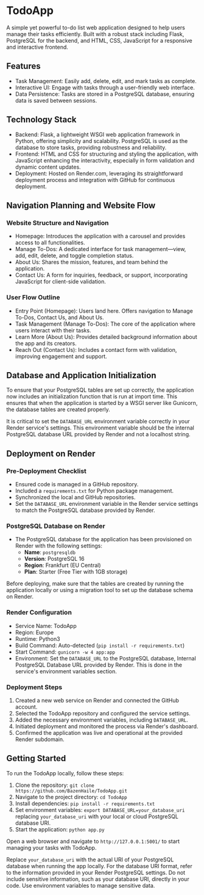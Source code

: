# TodoApp

A simple yet powerful to-do list web application designed to help users manage their tasks efficiently. Built with a robust stack including Flask, PostgreSQL for the backend, and HTML, CSS, JavaScript for a responsive and interactive frontend.

## Features

- Task Management: Easily add, delete, edit, and mark tasks as complete.
- Interactive UI: Engage with tasks through a user-friendly web interface.
- Data Persistence: Tasks are stored in a PostgreSQL database, ensuring data is saved between sessions.

## Technology Stack

- Backend: Flask, a lightweight WSGI web application framework in Python, offering simplicity and scalability. PostgreSQL is used as the database to store tasks, providing robustness and reliability.
- Frontend: HTML and CSS for structuring and styling the application, with JavaScript enhancing the interactivity, especially in form validation and dynamic content updates.
- Deployment: Hosted on Render.com, leveraging its straightforward deployment process and integration with GitHub for continuous deployment.

## Navigation Planning and Website Flow

### Website Structure and Navigation

- Homepage: Introduces the application with a carousel and provides access to all functionalities.
- Manage To-Dos: A dedicated interface for task management—view, add, edit, delete, and toggle completion status.
- About Us: Shares the mission, features, and team behind the application.
- Contact Us: A form for inquiries, feedback, or support, incorporating JavaScript for client-side validation.

### User Flow Outline

- Entry Point (Homepage): Users land here. Offers navigation to Manage To-Dos, Contact Us, and About Us.
- Task Management (Manage To-Dos): The core of the application where users interact with their tasks.
- Learn More (About Us): Provides detailed background information about the app and its creators.
- Reach Out (Contact Us): Includes a contact form with validation, improving engagement and support.

## Database and Application Initialization

To ensure that your PostgreSQL tables are set up correctly, the application now includes an initialization function that is run at import time. This ensures that when the application is started by a WSGI server like Gunicorn, the database tables are created properly.

It is critical to set the `DATABASE_URL` environment variable correctly in your Render service's settings. This environment variable should be the internal PostgreSQL database URL provided by Render and not a localhost string.

## Deployment on Render

### Pre-Deployment Checklist

- Ensured code is managed in a GitHub repository.
- Included a `requirements.txt` for Python package management.
- Synchronized the local and GitHub repositories.
- Set the `DATABASE_URL` environment variable in the Render service settings to match the PostgreSQL database provided by Render.

### PostgreSQL Database on Render

- The PostgreSQL database for the application has been provisioned on Render with the following settings:
  - **Name**: `postgresqldb`
  - **Version**: PostgreSQL 16
  - **Region**: Frankfurt (EU Central)
  - **Plan**: Starter (Free Tier with 1GB storage)

Before deploying, make sure that the tables are created by running the application locally or using a migration tool to set up the database schema on Render.

### Render Configuration

- Service Name: TodoApp
- Region: Europe
- Runtime: Python3
- Build Command: Auto-detected (`pip install -r requirements.txt`)
- Start Command: `gunicorn -w 4 app:app`
- Environment: Set the `DATABASE_URL` to the PostgreSQL database, Internal PostgreSQL Database URL provided by Render. This is done in the service's environment variables section.

### Deployment Steps

1. Created a new web service on Render and connected the GitHub account.
2. Selected the TodoApp repository and configured the service settings.
3. Added the necessary environment variables, including `DATABASE_URL`.
4. Initiated deployment and monitored the process via Render's dashboard.
5. Confirmed the application was live and operational at the provided Render subdomain.

## Getting Started

To run the TodoApp locally, follow these steps:

1. Clone the repository: `git clone https://github.com/BazenHaile/TodoApp.git`
2. Navigate to the project directory: `cd TodoApp`
3. Install dependencies: `pip install -r requirements.txt`
4. Set environment variables: `export DATABASE_URL=your_database_uri` replacing `your_database_uri` with your local or cloud PostgreSQL database URI.
5. Start the application: `python app.py`

Open a web browser and navigate to `http://127.0.0.1:5001/` to start managing your tasks with TodoApp.

Replace `your_database_uri` with the actual URI of your PostgreSQL database when running the app locally. For the database URI format, refer to the information provided in your Render PostgreSQL settings. Do not include sensitive information, such as your database URI, directly in your code. Use environment variables to manage sensitive data.
